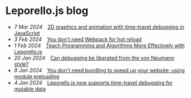 # Leporello.js blog

- *7 Mar 2024*&emsp;[2D graphics and animation with time-travel debugging in JavaScript](./2d_graphics_and_animation_with_time_travel/) 
- *3 Feb 2024*&emsp;[You don't need Webpack for hot reload](./you_dont_need_webpack_for_hot_reload/) 
- *1 Feb 2024*&emsp;[Teach Programming and Algorithms More Effectively with Leporello.js](./teach_programming_and_algorithms_more_effectively_with_leporello_js/) 
- *20 Jan 2024*&emsp;[Can debugging be liberated from the von Neumann style?](./can_debugging_be_liberated_from_the_von_neumann_style/) 
- *8 Jan 2024*&emsp;[You don't need bundling to speed up your website: using module preloading](./module_preload/) 
- *4 Jan 2024*&emsp;[Leporello.js now supports time-travel debugging for mutable data](./mutable_data/) 
